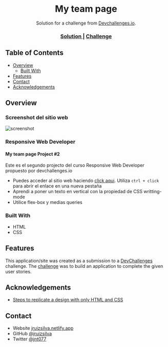 <!-- Please update value in the {}  -->

<h1 align="center">My team page</h1>

<div align="center">
   Solution for a challenge from  <a href="http://devchallenges.io" target="_blank">Devchallenges.io</a>.
</div>

<div align="center">
  <h3>
    <a href="https://devchallenges-project-2.netlify.app/">
      Solution
    </a>
    <span> | </span>
    <a href="https://devchallenges.io/challenges/hhmesazsqgKXrTkYkt0U">
      Challenge
    </a>
  </h3>
</div>

<!-- TABLE OF CONTENTS -->

## Table of Contents

- [Overview](#overview)
  - [Built With](#built-with)
- [Features](#features)
- [Contact](#contact)
- [Acknowledgements](#acknowledgements)

<!-- OVERVIEW -->

## Overview

### Screenshot del sitio web

![screenshot](https://awesomescreenshot.s3.amazonaws.com/image/1849999/6326789-a55aa8f47d3e80c2c025c3dc53176247.png?X-Amz-Algorithm=AWS4-HMAC-SHA256&X-Amz-Credential=AKIAJSCJQ2NM3XLFPVKA%2F20210226%2Fus-east-1%2Fs3%2Faws4_request&X-Amz-Date=20210226T184014Z&X-Amz-Expires=28800&X-Amz-SignedHeaders=host&X-Amz-Signature=9cc8ea7c031b78acf29b124d941ee1f821b422aa1ac35a4623719fadddc56a98)

### Responsive Web Developer

#### My team page Project #2

Este es el segundo projecto del curso Responsive Web Developer propuesto por devchallenges.io

- Puedes acceder al sitio web haciendo [click aqui](https://devchallenges-project-2.netlify.app/). Utiliza `ctrl + click` para abrir el enlace en una nueva pestaña
- Aprendi a poner un texto en vertical con la propiedad de CSS writting-mode
- Utilice flex-box y medias queries

### Built With

<!-- This section should list any major frameworks that you built your project using. Here are a few examples.-->

- HTML
- CSS

## Features

<!-- List the features of your application or follow the template. Don't share the figma file here :) -->

This application/site was created as a submission to a [DevChallenges](https://devchallenges.io/paths/responsive-web-developer) challenge. The [challenge](https://devchallenges.io/challenges/hhmesazsqgKXrTkYkt0U) was to build an application to complete the given user stories.

## Acknowledgements

<!-- This section should list any articles or add-ons/plugins that helps you to complete the project. This is optional but it will help you in the future. For exmpale -->

- [Steps to replicate a design with only HTML and CSS](https://devchallenges-blogs.web.app/how-to-replicate-design/)

## Contact

- Website [jruizsilva.netlify.app](https://jruizsilva.netlify.app)
- GitHub [@jruizsilva](https://github.com/jruizsilva)
- Twitter [@jnt077](https://twitter.com/jnt077)
